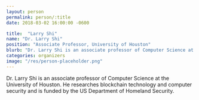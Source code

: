 ```yaml
---
layout: person
permalink: person/:title
date: 2018-03-02 16:00:00 -0600

title:  "Larry Shi"
name: "Dr. Larry Shi"
position: "Associate Professor, University of Houston"
blurb: "Dr. Larry Shi is an associate professor of Computer Science at the University of Houston. He researches blockchain technology and computer security and is funded by the US Department of Homeland Security."
categories: organizers
image: "/res/person-placeholder.png"
---
```


Dr. Larry Shi is an associate professor of Computer Science at the University of Houston. He researches blockchain technology and computer security and is funded by the US Department of Homeland Security.
